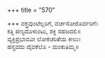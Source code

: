 +++
title = "570"

+++
ವಕ್ತ್ರವುಂಟೆಲ್ಲರಿಗೆ, ವರ್ಚಸೋರೊರ್ವರಿಗೆ।  
ಕತ್ತಿ ಪಣ್ಯದೊಳುಂಟು, ಶಕ್ತಿ ಸಹಜದಲಿ॥  
ವ್ಯಕ್ತಿಪ್ರಭಾವವೀ ಲೋಕಚರಿತೆಯ ಕೀಲು।  
ಹಸ್ತವದು ದೈವಕೆಲೊ - ಮಂಕುತಿಮ್ಮ॥  
